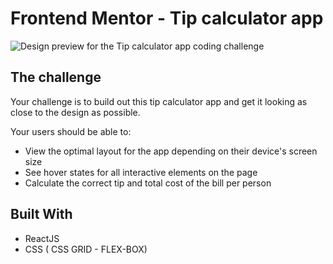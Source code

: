 # Frontend Mentor - Tip calculator app

![Design preview for the Tip calculator app coding challenge](./src/design/desktop-desing-empty.jpg)

## The challenge

Your challenge is to build out this tip calculator app and get it looking as close to the design as possible.

Your users should be able to:

- View the optimal layout for the app depending on their device's screen size
- See hover states for all interactive elements on the page
- Calculate the correct tip and total cost of the bill per person

## Built With

- ReactJS
- CSS ( CSS GRID - FLEX-BOX)
